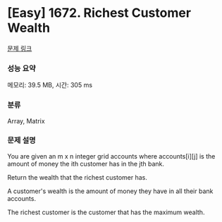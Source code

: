 # [Easy] 1672. Richest Customer Wealth

[문제 링크](https://leetcode.com/problems/richest-customer-wealth/) 

### 성능 요약

메모리: 39.5 MB, 시간:  305 ms

### 분류

Array, Matrix

### 문제 설명

<p>You are given an m x n integer grid accounts where accounts[i][j] is the amount of money the i​​​​​​​​​​​th​​​​ customer has in the j​​​​​​​​​​​th​​​​ bank.</p>
<p>Return the wealth that the richest customer has.</p>
<p>A customer's wealth is the amount of money they have in all their bank accounts.</p>
<p>The richest customer is the customer that has the maximum wealth.</p>
